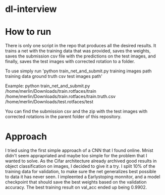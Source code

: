 # dl-interview

# How to run

There is only one script in the repo that produces all the desired results. It trains a net with the training data that was provided, saves the weights, saves the submission csv file with the predictions on the test images, and finally, saves the test images with corrected rotation to a folder.

To use simply run 'python train_net_and_submit.py training images path training data ground truth csv test images path'

Example: python train_net_and_submit.py /home/merlin/Downloads/train.rotfaces/train /home/merlin/Downloads/train.rotfaces/train.truth.csv /home/merlin/Downloads/test.rotfaces/test

You can find the submission csv and the zip with the test images with corrected rotations in the parent folder of this repository.


# Approach

I tried using the first simple approach of a CNN that I found online. Mnist didn't seem apprapriated and maybe too simple for the problem that I wanted to solve. As the Cifar architecture already archived good results in object classification on images, I decided to give it a try. I split 10% of the training data for validation, to make sure the net generalizes best possible to data it has never seen. I impleented a Earlystoping monnitor, and a model checkpoint that should save the best weights based on the validation accuracy. The best training result on val_acc ended up being 0.9902.
